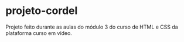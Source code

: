 # projeto-cordel
 Projeto feito durante as aulas do módulo 3 do curso de HTML e CSS da plataforma curso em vídeo.
